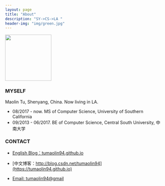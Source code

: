 ```yaml
---
layout: page
title: "About"
description: "SY->CS->LA "
header-img: "img/green.jpg"
---
```


<img width="150" height="150" src="https://raw.githubusercontent.com/tumaolin94/tumaolin94.github.io/master/img/tu2.jpg"/>



### MYSELF

Maolin Tu, Shenyang, China. Now living in LA. 

- 08/2017 - now. MS of Computer Science, University of Southern California 
- 09/2013 - 06/2017. BE of Computer Science, Central South University, 中南大学 



### CONTACT

- [English Blog：tumaolin94.github.io](https://tumaolin94.github.io)

- [中文博客：http://blog.csdn.net/tumaolin94](https://tumaolin94.github.io)

- [Email: tumaolin94@gmail](tumaolin94@gmail.com)
